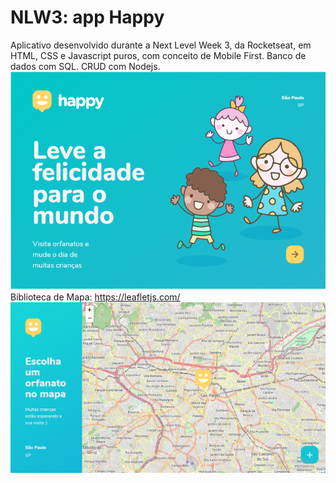 # NLW3: app Happy
Aplicativo desenvolvido durante a Next Level Week 3, da Rocketseat, em HTML, CSS e Javascript puros, com conceito de Mobile First. Banco de dados com SQL. CRUD com Nodejs.
<br/>
![Print do App](https://github.com/anacarolcortez/NLW3/blob/main/Print_Happy.png)
<br/>
Biblioteca de Mapa: https://leafletjs.com/
<br/>
![Print do Mapa](https://github.com/anacarolcortez/NLW3/blob/main/Print_Happy_Map.png)


